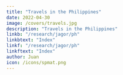 ```yaml
---
title: "Travels in the Philippines"
date: 2022-04-30
image: /covers/travels.jpg
description: "Travels in the Philippines"
linkb: "/research/jagor/ph"
linkbtext: "Index"
linkf: "/research/jagor/ph"
linkftext: "Index"
author: Juan
icon: /icons/spmat.png
---
```

